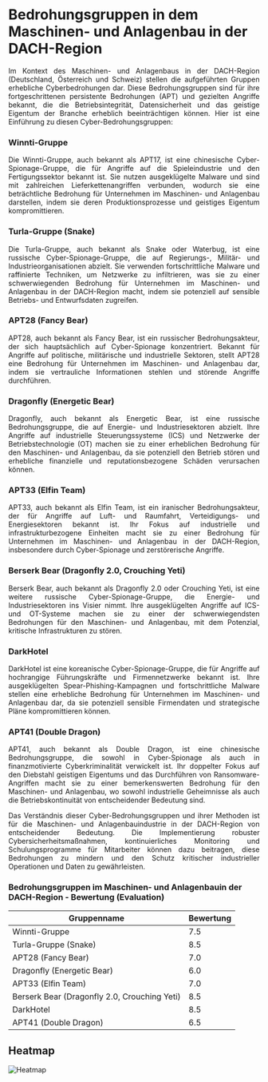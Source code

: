 # Bedrohungsgruppen in dem Maschinen- und Anlagenbau in der DACH-Region
<div align="justify">
Im Kontext des Maschinen- und Anlagenbaus in der DACH-Region (Deutschland, Österreich und Schweiz) stellen die aufgeführten Gruppen erhebliche Cyberbedrohungen dar. Diese Bedrohungsgruppen sind für ihre fortgeschrittenen persistente Bedrohungen (APT) und gezielten Angriffe bekannt, die die Betriebsintegrität, Datensicherheit und das geistige Eigentum der Branche erheblich beeinträchtigen können. Hier ist eine Einführung zu diesen Cyber-Bedrohungsgruppen:

### Winnti-Gruppe

Die Winnti-Gruppe, auch bekannt als APT17, ist eine chinesische Cyber-Spionage-Gruppe, die für Angriffe auf die Spieleindustrie und den Fertigungssektor bekannt ist. Sie nutzen ausgeklügelte Malware und sind mit zahlreichen Lieferkettenangriffen verbunden, wodurch sie eine beträchtliche Bedrohung für Unternehmen im Maschinen- und Anlagenbau darstellen, indem sie deren Produktionsprozesse und geistiges Eigentum kompromittieren.
### Turla-Gruppe (Snake)

Die Turla-Gruppe, auch bekannt als Snake oder Waterbug, ist eine russische Cyber-Spionage-Gruppe, die auf Regierungs-, Militär- und Industrieorganisationen abzielt. Sie verwenden fortschrittliche Malware und raffinierte Techniken, um Netzwerke zu infiltrieren, was sie zu einer schwerwiegenden Bedrohung für Unternehmen im Maschinen- und Anlagenbau in der DACH-Region macht, indem sie potenziell auf sensible Betriebs- und Entwurfsdaten zugreifen.
### APT28 (Fancy Bear)

APT28, auch bekannt als Fancy Bear, ist ein russischer Bedrohungsakteur, der sich hauptsächlich auf Cyber-Spionage konzentriert. Bekannt für Angriffe auf politische, militärische und industrielle Sektoren, stellt APT28 eine Bedrohung für Unternehmen im Maschinen- und Anlagenbau dar, indem sie vertrauliche Informationen stehlen und störende Angriffe durchführen.
### Dragonfly (Energetic Bear)

Dragonfly, auch bekannt als Energetic Bear, ist eine russische Bedrohungsgruppe, die auf Energie- und Industriesektoren abzielt. Ihre Angriffe auf industrielle Steuerungssysteme (ICS) und Netzwerke der Betriebstechnologie (OT) machen sie zu einer erheblichen Bedrohung für den Maschinen- und Anlagenbau, da sie potenziell den Betrieb stören und erhebliche finanzielle und reputationsbezogene Schäden verursachen können.
### APT33 (Elfin Team)

APT33, auch bekannt als Elfin Team, ist ein iranischer Bedrohungsakteur, der für Angriffe auf Luft- und Raumfahrt, Verteidigungs- und Energiesektoren bekannt ist. Ihr Fokus auf industrielle und infrastrukturbezogene Einheiten macht sie zu einer Bedrohung für Unternehmen im Maschinen- und Anlagenbau in der DACH-Region, insbesondere durch Cyber-Spionage und zerstörerische Angriffe.
### Berserk Bear (Dragonfly 2.0, Crouching Yeti)

Berserk Bear, auch bekannt als Dragonfly 2.0 oder Crouching Yeti, ist eine weitere russische Cyber-Spionage-Gruppe, die Energie- und Industriesektoren ins Visier nimmt. Ihre ausgeklügelten Angriffe auf ICS- und OT-Systeme machen sie zu einer der schwerwiegendsten Bedrohungen für den Maschinen- und Anlagenbau, mit dem Potenzial, kritische Infrastrukturen zu stören.
### DarkHotel

DarkHotel ist eine koreanische Cyber-Spionage-Gruppe, die für Angriffe auf hochrangige Führungskräfte und Firmennetzwerke bekannt ist. Ihre ausgeklügelten Spear-Phishing-Kampagnen und fortschrittliche Malware stellen eine erhebliche Bedrohung für Unternehmen im Maschinen- und Anlagenbau dar, da sie potenziell sensible Firmendaten und strategische Pläne kompromittieren können.
### APT41 (Double Dragon)

APT41, auch bekannt als Double Dragon, ist eine chinesische Bedrohungsgruppe, die sowohl in Cyber-Spionage als auch in finanzmotivierte Cyberkriminalität verwickelt ist. Ihr doppelter Fokus auf den Diebstahl geistigen Eigentums und das Durchführen von Ransomware-Angriffen macht sie zu einer bemerkenswerten Bedrohung für den Maschinen- und Anlagenbau, wo sowohl industrielle Geheimnisse als auch die Betriebskontinuität von entscheidender Bedeutung sind.

Das Verständnis dieser Cyber-Bedrohungsgruppen und ihrer Methoden ist für die Maschinen- und Anlagenbauindustrie in der DACH-Region von entscheidender Bedeutung. Die Implementierung robuster Cybersicherheitsmaßnahmen, kontinuierliches Monitoring und Schulungsprogramme für Mitarbeiter können dazu beitragen, diese Bedrohungen zu mindern und den Schutz kritischer industrieller Operationen und Daten zu gewährleisten.
</div>
<h3>Bedrohungsgruppen im Maschinen- und Anlagenbauin der DACH-Region - Bewertung (Evaluation)</h3>
<div align="center">
<table>
    <thead>
        <tr>
            <th>Gruppenname</th>
            <th>Bewertung</th>
        </tr>
    </thead>
    <tbody>
        <tr>
            <td>Winnti-Gruppe</td>
            <td>7.5</td>
        </tr>
        <tr>
            <td>Turla-Gruppe (Snake)</td>
            <td>8.5</td>
        </tr>
        <tr>
            <td>APT28 (Fancy Bear)</td>
            <td>7.0</td>
        </tr>
        <tr>
            <td>Dragonfly (Energetic Bear)</td>
            <td>6.0</td>
        </tr>
        <tr>
            <td>APT33 (Elfin Team)</td>
            <td>7.0</td>
        </tr>
        <tr>
            <td>Berserk Bear (Dragonfly 2.0, Crouching Yeti)</td>
            <td>8.5</td>
        </tr>
        <tr>
            <td>DarkHotel</td>
            <td>8.5</td>
        </tr>
        <tr>
            <td>APT41 (Double Dragon)</td>
            <td>6.5</td>
        </tr>
    </tbody>
</table>
</div>


## Heatmap

![Heatmap](https://github.com/GeigerLaszlo/Cyber-Security-Heatmaps-Akteure-in-der-DACH-Region-2024/blob/main/Maschinen-%20und%20Anlagenbau/Maschinen-%20und%20Anlagenbau.svg)


